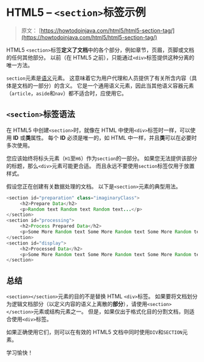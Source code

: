 # HTML5 – `<section>`标签示例

> 原文： [https://howtodoinjava.com/html5/html5-section-tag/](https://howtodoinjava.com/html5/html5-section-tag/)

HTML5 `<section>`标签**定义了文档**中的各个部分，例如章节，页眉，页脚或文档的任何其他部分。 以前（在 HTML5 之前），只能通过`<div>`标签提供这种分离的唯一方法。

`section`元素是[语义](https://en.wikipedia.org/wiki/Semantics)元素。 这意味着它为用户代理和人员提供了有关所含内容（具体是文档的一部分）的含义。 它是一个通用语义元素，因此当其他语义容器元素（`article`，`aside`和`nav`）都不适合时，应使用它。

## `<section>`标签语法

在 HTML5 中创建`<section>`时，就像在 HTML 中使用`<div>`标签时一样，可以使用 **ID** 或**类**属性。 每个 **ID** 必须是唯一的，如 HTML 中一样，并且**类**可以在必要时多次使用。

您应该始终将标头元素（`H1`至`H6`）作为`section`的一部分。 如果您无法提供该部分的标题，那么`<div>`元素可能更合适。 而且永远不要使用`section`标签仅用于放置样式。

假设您正在创建有关数据处理的文档。 以下是`<section>`元素的典型用法。

```java
<section id="preparation" class="imaginaryClass">
     <h2>Prepare Data</h2>
     <p>Random text Random text Random text...</p>
</section>
<section id="processing">
     <h2>Process Prepared Data</h2>
     <p>Some More Random text Some More Random text Some More Random text ...</p>
</section>
<section id="display">
     <h2>Processed Data</h2>
     <p>Some More Random text Some More Random text Some More Random text ...</p>
</section>

```

## 总结

`<section></section>`元素的目的不是替换 HTML `<div>`标签。 如果要将文档划分为逻辑文档部分（以定义内容的语义上离散的**部分**），请使用`<section></section>`元素或结构元素之一。 但是，如果仅出于格式化目的分割文档，则适合使用`<div>`标签。

如果正确使用它们，则可以在有效的 HTML5 文档中同时使用`DIV`和`SECTION`元素。

学习愉快！